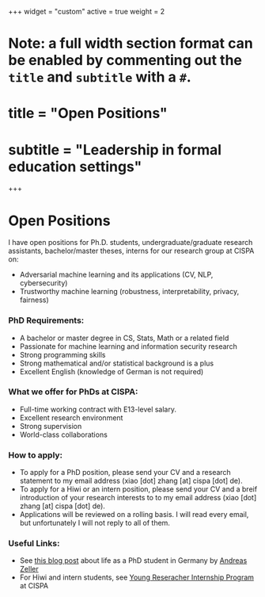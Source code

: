 +++
widget = "custom"
active = true
weight = 2

# Note: a full width section format can be enabled by commenting out the `title` and `subtitle` with a `#`.
# title = "Open Positions"
# subtitle = "Leadership in formal education settings"

+++
**<h1>Open Positions</h1>**

I have open positions for Ph.D. students, undergraduate/graduate research assistants, bachelor/master theses, interns for our research group at CISPA on:

- Adversarial machine learning and its applications (CV, NLP, cybersecurity)
- Trustworthy machine learning (robustness, interpretability, privacy, fairness)


**<h3>PhD Requirements:</h3>**
- A bachelor or master degree in CS, Stats, Math or a related field
- Passionate for machine learning and information security research
- Strong programming skills
- Strong mathematical and/or statistical background is a plus
- Excellent English (knowledge of German is not required)


**<h3>What we offer for PhDs at CISPA:</h3>**
- Full-time working contract with E13-level salary.
- Excellent research environment
- Strong supervision
- World-class collaborations


**<h3>How to apply:</h3>**

- To apply for a PhD position, please send your CV and a research statement to my email address (xiao [dot] zhang [at] cispa [dot] de). 
- To apply for a Hiwi or an intern position, please send your CV and a breif introduction of your research interests to to my email address (xiao [dot] zhang [at] cispa [dot] de). 
- Applications will be reviewed on a rolling basis. I will read every email, but unfortunately I will not reply to all of them.


**<h3>Useful Links:</h3>**

- See [this blog post](https://andreas-zeller.info/2020/07/01/whats-it-like-to-be-a-phd-student-in-germany.html) about life as a PhD student in Germany by [Andreas Zeller](https://andreas-zeller.info/)
- For Hiwi and intern students, see [Young Reseracher Internship Program](https://jobs.cispa.saarland/jobs/detail/young-researcher-internship-program-2) at CISPA